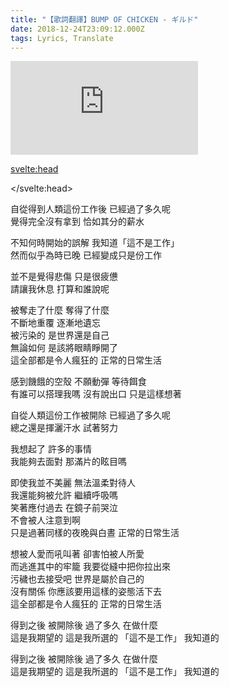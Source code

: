 ```yaml
---
title: "【歌詞翻譯】BUMP OF CHICKEN - ギルド"
date: 2018-12-24T23:09:12.000Z
tags: Lyrics, Translate
---
```


<iframe id="video" src="https://www.youtube.com/embed/wwVlJfJgWJI" title="YouTube video player" frameborder="0" allow="accelerometer; autoplay; clipboard-write; encrypted-media; gyroscope; picture-in-picture" allowfullscreen></iframe>

<svelte:head>
  <script src="../subtitle/youtube.external.subtitle.min.js"></script>
  <script src="../subtitle/subtitles.parser.js"></script>
</svelte:head>

<script>
  import { onMount } from 'svelte';
  let subfile = '../subtitle/bump-of-chicken-guild.srt'
  onMount(() => {
    var loadSRT = function(url, callback) {
      var httpRequest = new XMLHttpRequest();
      httpRequest.onreadystatechange = function() {
        if (httpRequest.readyState === XMLHttpRequest.DONE) {
          var subtitles = parser.fromSrt(httpRequest.responseText, true);
          for (var i in subtitles) {
            subtitles[i] = {
              start : subtitles[i].startTime / 1000,
              end   : subtitles[i].endTime / 1000,
              text  : subtitles[i].text
            };
          }
          callback(subtitles);
        }
      };
      httpRequest.open('GET', url, true);
      httpRequest.send(null);
    };
    loadSRT(subfile, function(subtitles) {
      var youtubeExternalSubtitle = new YoutubeExternalSubtitle.Subtitle(document.getElementById('video'), subtitles);
    });
  })
</script>

自從得到人類這份工作後 已經過了多久呢<br />
覺得完全沒有拿到 恰如其分的薪水

不知何時開始的誤解 我知道「這不是工作」<br />
然而似乎為時已晚 已經變成只是份工作

並不是覺得悲傷 只是很疲憊<br />
請讓我休息 打算和誰說呢

被奪走了什麼 奪得了什麼<br />
不斷地重覆 逐漸地遺忘<br />
被污染的 是世界還是自己<br />
無論如何 是該將眼睛睜開了<br />
這全部都是令人瘋狂的 正常的日常生活

感到饑餓的空殼 不願動彈 等待餌食<br />
有誰可以搭理我嗎 沒有說出口 只是這樣想著

自從人類這份工作被開除 已經過了多久呢<br />
總之還是揮灑汗水 試著努力

我想起了 許多的事情<br />
我能夠去面對 那滿片的眩目嗎

即使我並不美麗 無法溫柔對待人<br />
我還能夠被允許 繼續呼吸嗎<br />
笑著應付過去 在鏡子前哭泣<br />
不會被人注意到啊<br />
只是過著同樣的夜晚與白晝 正常的日常生活

想被人愛而吼叫著 卻害怕被人所愛<br />
而逃進其中的牢籠 我要從縫中把你拉出來<br />
污穢也去接受吧 世界是屬於自己的<br />
沒有關係 你應該要用這樣的姿態活下去<br />
這全部都是令人瘋狂的 正常的日常生活

得到之後 被開除後 過了多久 在做什麼<br />
這是我期望的 這是我所選的 「這不是工作」 我知道的

得到之後 被開除後 過了多久 在做什麼<br />
這是我期望的 這是我所選的 「這不是工作」 我知道的